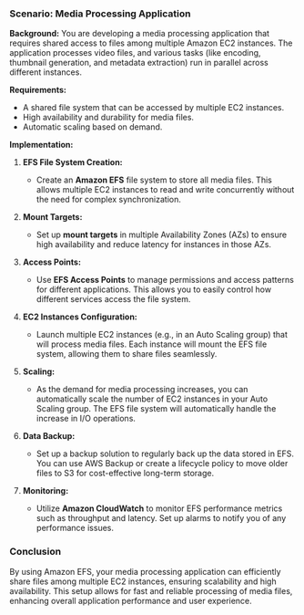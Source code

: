 ### Scenario: Media Processing Application

**Background:**
You are developing a media processing application that requires shared access to files among multiple Amazon EC2 instances. The application processes video files, and various tasks (like encoding, thumbnail generation, and metadata extraction) run in parallel across different instances.

**Requirements:**
- A shared file system that can be accessed by multiple EC2 instances.
- High availability and durability for media files.
- Automatic scaling based on demand.

**Implementation:**

1. **EFS File System Creation:**
   - Create an **Amazon EFS** file system to store all media files. This allows multiple EC2 instances to read and write concurrently without the need for complex synchronization.

2. **Mount Targets:**
   - Set up **mount targets** in multiple Availability Zones (AZs) to ensure high availability and reduce latency for instances in those AZs.

3. **Access Points:**
   - Use **EFS Access Points** to manage permissions and access patterns for different applications. This allows you to easily control how different services access the file system.

4. **EC2 Instances Configuration:**
   - Launch multiple EC2 instances (e.g., in an Auto Scaling group) that will process media files. Each instance will mount the EFS file system, allowing them to share files seamlessly.

5. **Scaling:**
   - As the demand for media processing increases, you can automatically scale the number of EC2 instances in your Auto Scaling group. The EFS file system will automatically handle the increase in I/O operations.

6. **Data Backup:**
   - Set up a backup solution to regularly back up the data stored in EFS. You can use AWS Backup or create a lifecycle policy to move older files to S3 for cost-effective long-term storage.

7. **Monitoring:**
   - Utilize **Amazon CloudWatch** to monitor EFS performance metrics such as throughput and latency. Set up alarms to notify you of any performance issues.

### Conclusion
By using Amazon EFS, your media processing application can efficiently share files among multiple EC2 instances, ensuring scalability and high availability. This setup allows for fast and reliable processing of media files, enhancing overall application performance and user experience.